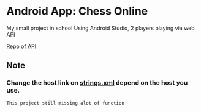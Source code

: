 # Android App: Chess Online
My small project in school
Using Android Studio, 2 players playing via web API

[Repo of API](https://github.com/ken2057/Android-Chess-Api/)

## Note
### Change the host link on [strings.xml](https://github.com/ken2057/Android-Chess-App/blob/bb2e4319d085689cfbf3cd6aa38f3f1dff7dcc60/app/src/main/res/values/strings.xml#L3) depend on the host you use.

`This project still missing alot of function`
